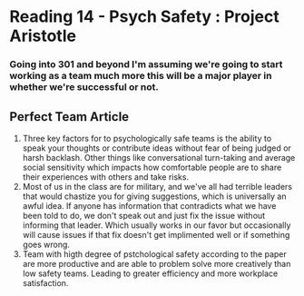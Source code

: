 # Reading 14 - Psych Safety : Project Aristotle

### Going into 301 and beyond I'm assuming we're going to start working as a team much more this will be a major player in whether we're successful or not.

## Perfect Team Article

  1. Three key factors for to psychologically safe teams is the ability to speak your thoughts or contribute ideas without fear of being judged or harsh backlash. Other things like conversational turn-taking and average social sensitivity which impacts how comfortable people are to share their experiences with others and take risks.
  2. Most of us in the class are for military, and we've all had terrible leaders that would chastize you for giving suggestions, which is universally an awful idea. If anyone has information that contradicts what we have been told to do, we don't speak out and just fix the issue without informing that leader. Which usually works in our favor but occasionally will cause issues if that fix doesn't get implimented well or if something goes wrong.
  3. Team with higth degree of pstchological safety according to the paper are more productive and are able to problem solve more creatively than low safety teams. Leading to greater efficiency and more workplace satisfaction.
